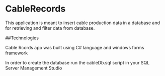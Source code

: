 # CableRecords

This application is meant to insert cable production data in a database and for retrieving and filter data from database.

##Technologies

Cable Rcords app was built using C# language and windows forms framework

In order to create the database run the cableDb.sql script in your SQL Server Management Studio
